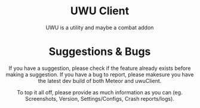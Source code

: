 <div align="center">
  <!-- Logo and Title -->
  <image https://github.com/YsnKey/UwU-Plus/assets/79665934/1e6a6c23-d740-46bc-b9b8-b3369e1f9a3b>

  <h1>UWU Client</h1>
  <p>UWU is a utility and maybe a combat addon</p>

# Suggestions & Bugs
If you have a suggestion, please check if the feature already exists before making a suggestion.
If you have a bug to report, please makesure you have the latest dev build of both Meteor and uwuClient.

To top it all off, please provide as much information as you can (eg. Screenshots, Version, Settings/Configs, Crash reports/logs).
